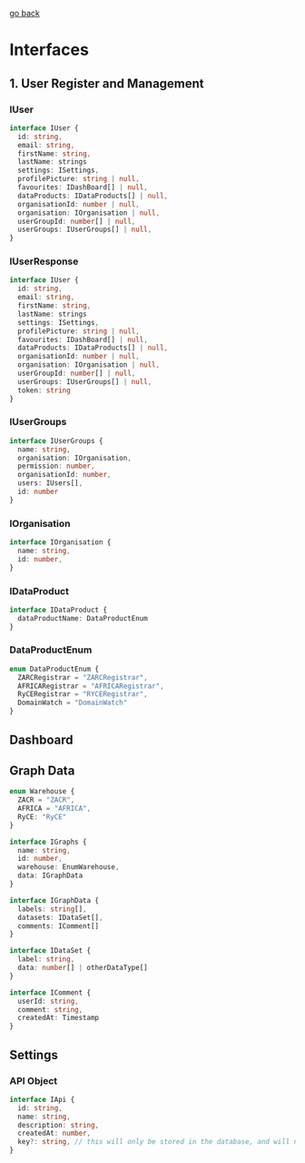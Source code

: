 [go back](readme.md)

# Interfaces

## 1. User Register and Management

### IUser
```ts
interface IUser {
  id: string,
  email: string,
  firstName: string,
  lastName: strings
  settings: ISettings,
  profilePicture: string | null,
  favourites: IDashBoard[] | null,
  dataProducts: IDataProducts[] | null,
  organisationId: number | null,
  organisation: IOrganisation | null,
  userGroupId: number[] | null,
  userGroups: IUserGroups[] | null,
}
```
### IUserResponse
```ts
interface IUser {
  id: string,
  email: string,
  firstName: string,
  lastName: strings
  settings: ISettings,
  profilePicture: string | null,
  favourites: IDashBoard[] | null,
  dataProducts: IDataProducts[] | null,
  organisationId: number | null,
  organisation: IOrganisation | null,
  userGroupId: number[] | null,
  userGroups: IUserGroups[] | null,
  token: string
}
```
### IUserGroups
```ts
interface IUserGroups {
  name: string,
  organisation: IOrganisation,
  permission: number,
  organisationId: number,
  users: IUsers[],
  id: number
}
```
### IOrganisation
```ts
interface IOrganisation {
  name: string,
  id: number,
}
```
### IDataProduct
```ts
interface IDataProduct {
  dataProductName: DataProductEnum
}
```
### DataProductEnum
```ts
enum DataProductEnum {
  ZARCRegistrar = "ZARCRegistrar",
  AFRICARegistrar = "AFRICARegistrar",
  RyCERegistrar = "RYCERegistrar",
  DomainWatch = "DomainWatch"
}
```

## Dashboard

## Graph Data
```ts
enum Warehouse {
  ZACR = "ZACR",
  AFRICA = "AFRICA",
  RyCE: "RyCE"
}
```

```ts
interface IGraphs {
  name: string,
  id: number,
  warehouse: EnumWarehouse,
  data: IGraphData
}
```

```ts
interface IGraphData {
  labels: string[],
  datasets: IDataSet[],
  comments: IComment[]
}
```

```ts
interface IDataSet {
  label: string,
  data: number[] | otherDataType[]
}
```

```ts
interface IComment {
  userId: string,
  comment: string,
  createdAt: Timestamp
}
```

## Settings
### API Object
```ts
interface IApi {
  id: string,
  name: string,
  description: string,
  createdAt: number,
  key?: string, // this will only be stored in the database, and will not be shown to the user always, will only be shown when they create the api key
}
```

